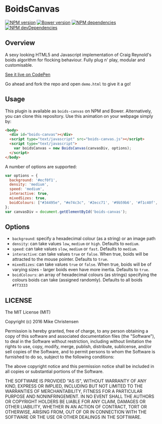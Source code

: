 # BoidsCanvas
[![NPM version](https://img.shields.io/npm/v/boids-canvas.svg)](https://www.npmjs.com/package/boids-canvas)
[![Bower version](https://img.shields.io/bower/v/boids-canvas.svg)](https://github.com/MikeC1995/BoidsCanvas)
[![NPM dependencies](https://david-dm.org/MikeC1995/BoidsCanvas.svg)](https://david-dm.org/MikeC1995/BoidsCanvas)
[![NPM devDependencies](https://david-dm.org/MikeC1995/BoidsCanvas/dev-status.svg)](https://david-dm.org/MikeC1995/BoidsCanvas#info=devDependencies)

## Overview

A sexy looking HTML5 and Javascript implementation of Craig Reynold's boids algorithm for flocking behaviour. Fully plug n' play, modular and customisable.

[See it live on CodePen](http://codepen.io/MikeC1995/pen/RWXoOe)

Go ahead and fork the repo and open `demo.html` to give it a go!

## Usage

This plugin is available as `boids-canvas` on NPM and Bower. Alternatively, you can clone this repository. Use this animation on your webpage simply by:

```html
<body>
  <div id="boids-canvas"></div>
  <script type="text/javascript" src="boids-canvas.js"></script>
  <script type="text/javascript">
    var boidsCanvas = new BoidsCanvas(canvasDiv, options);
  </script>
</body>
```

A number of options are supported:

```js
var options = {
  background: '#ecf0f1',
  density: 'medium',
  speed: 'medium',
  interactive: true,
  mixedSizes: true,
  boidColours: ["#34495e", "#e74c3c", '#2ecc71', '#9b59b6', '#f1c40f', '#1abc9c']
};
var canvasDiv = document.getElementById('boids-canvas');
```

## Options

* `background`: specify a hexadecimal colour (as a string) or an image path
* `density`:  can take values `low`, `medium` or `high`. Defaults to `medium`.
* `speed`: can take values `slow`, `medium` or `fast`. Defaults to `medium`.
* `interactive`: can take values `true` or `false`. When true, boids will be attracted to the mouse pointer. Defaults to `true`.
* `mixedSizes`: can take values `true` or `false`. When true, boids will be of varying sizes - larger boids even have more inertia. Defaults to `true`.
* `boidColours`: an array of hexadecimal colours (as strings) specifying the colours boids can take (assigned randomly). Defaults to all boids `#ff3333`

## LICENSE
The MIT License (MIT)

Copyright (c) 2016 Mike Christensen

Permission is hereby granted, free of charge, to any person obtaining a copy
of this software and associated documentation files (the "Software"), to deal
in the Software without restriction, including without limitation the rights
to use, copy, modify, merge, publish, distribute, sublicense, and/or sell
copies of the Software, and to permit persons to whom the Software is
furnished to do so, subject to the following conditions:

The above copyright notice and this permission notice shall be included in all
copies or substantial portions of the Software.

THE SOFTWARE IS PROVIDED "AS IS", WITHOUT WARRANTY OF ANY KIND, EXPRESS OR
IMPLIED, INCLUDING BUT NOT LIMITED TO THE WARRANTIES OF MERCHANTABILITY,
FITNESS FOR A PARTICULAR PURPOSE AND NONINFRINGEMENT. IN NO EVENT SHALL THE
AUTHORS OR COPYRIGHT HOLDERS BE LIABLE FOR ANY CLAIM, DAMAGES OR OTHER
LIABILITY, WHETHER IN AN ACTION OF CONTRACT, TORT OR OTHERWISE, ARISING FROM,
OUT OF OR IN CONNECTION WITH THE SOFTWARE OR THE USE OR OTHER DEALINGS IN THE
SOFTWARE.
